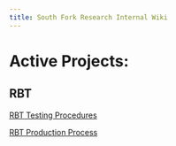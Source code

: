 ```yaml
---
title: South Fork Research Internal Wiki
---
```


# Active Projects:
## RBT

[RBT Testing Procedures](RBT_Testing.html)

[RBT Production Process](RBT_Production.html)



	

